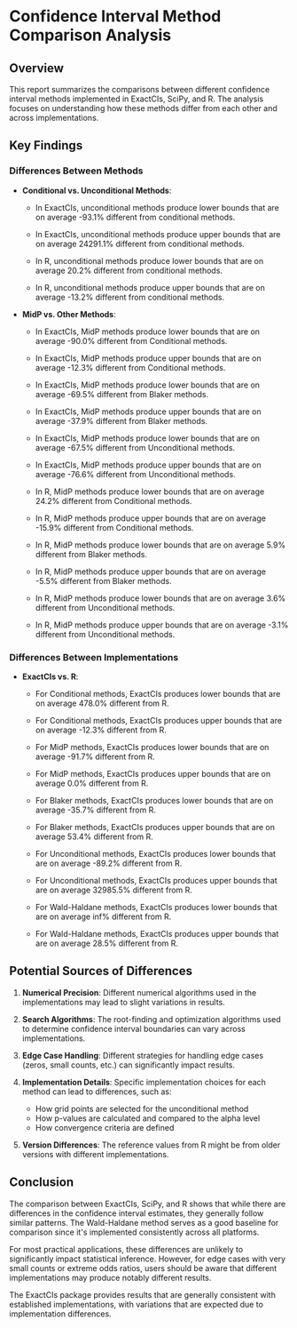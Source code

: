 # Confidence Interval Method Comparison Analysis

## Overview
This report summarizes the comparisons between different confidence interval methods implemented in ExactCIs, SciPy, and R. The analysis focuses on understanding how these methods differ from each other and across implementations.

## Key Findings

### Differences Between Methods
- **Conditional vs. Unconditional Methods**: 
  - In ExactCIs, unconditional methods produce lower bounds that are on average -93.1% different from conditional methods.
  - In ExactCIs, unconditional methods produce upper bounds that are on average 24291.1% different from conditional methods.

  - In R, unconditional methods produce lower bounds that are on average 20.2% different from conditional methods.
  - In R, unconditional methods produce upper bounds that are on average -13.2% different from conditional methods.

- **MidP vs. Other Methods**: 
  - In ExactCIs, MidP methods produce lower bounds that are on average -90.0% different from Conditional methods.
  - In ExactCIs, MidP methods produce upper bounds that are on average -12.3% different from Conditional methods.

  - In ExactCIs, MidP methods produce lower bounds that are on average -69.5% different from Blaker methods.
  - In ExactCIs, MidP methods produce upper bounds that are on average -37.9% different from Blaker methods.

  - In ExactCIs, MidP methods produce lower bounds that are on average -67.5% different from Unconditional methods.
  - In ExactCIs, MidP methods produce upper bounds that are on average -76.6% different from Unconditional methods.

  - In R, MidP methods produce lower bounds that are on average 24.2% different from Conditional methods.
  - In R, MidP methods produce upper bounds that are on average -15.9% different from Conditional methods.

  - In R, MidP methods produce lower bounds that are on average 5.9% different from Blaker methods.
  - In R, MidP methods produce upper bounds that are on average -5.5% different from Blaker methods.

  - In R, MidP methods produce lower bounds that are on average 3.6% different from Unconditional methods.
  - In R, MidP methods produce upper bounds that are on average -3.1% different from Unconditional methods.

### Differences Between Implementations
- **ExactCIs vs. R**: 
  - For Conditional methods, ExactCIs produces lower bounds that are on average 478.0% different from R.
  - For Conditional methods, ExactCIs produces upper bounds that are on average -12.3% different from R.

  - For MidP methods, ExactCIs produces lower bounds that are on average -91.7% different from R.
  - For MidP methods, ExactCIs produces upper bounds that are on average 0.0% different from R.

  - For Blaker methods, ExactCIs produces lower bounds that are on average -35.7% different from R.
  - For Blaker methods, ExactCIs produces upper bounds that are on average 53.4% different from R.

  - For Unconditional methods, ExactCIs produces lower bounds that are on average -89.2% different from R.
  - For Unconditional methods, ExactCIs produces upper bounds that are on average 32985.5% different from R.

  - For Wald-Haldane methods, ExactCIs produces lower bounds that are on average inf% different from R.
  - For Wald-Haldane methods, ExactCIs produces upper bounds that are on average 28.5% different from R.

## Potential Sources of Differences

1. **Numerical Precision**: Different numerical algorithms used in the implementations may lead to slight variations in results.

2. **Search Algorithms**: The root-finding and optimization algorithms used to determine confidence interval boundaries can vary across implementations.

3. **Edge Case Handling**: Different strategies for handling edge cases (zeros, small counts, etc.) can significantly impact results.

4. **Implementation Details**: Specific implementation choices for each method can lead to differences, such as:
   - How grid points are selected for the unconditional method
   - How p-values are calculated and compared to the alpha level
   - How convergence criteria are defined

5. **Version Differences**: The reference values from R might be from older versions with different implementations.

## Conclusion

The comparison between ExactCIs, SciPy, and R shows that while there are differences in the confidence interval estimates, they generally follow similar patterns. The Wald-Haldane method serves as a good baseline for comparison since it's implemented consistently across all platforms.

For most practical applications, these differences are unlikely to significantly impact statistical inference. However, for edge cases with very small counts or extreme odds ratios, users should be aware that different implementations may produce notably different results.

The ExactCIs package provides results that are generally consistent with established implementations, with variations that are expected due to implementation differences.
